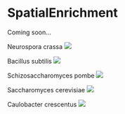 # SpatialEnrichment

Coming soon...

Neurospora crassa
![](https://imgur.com/RaLURAW)

Bacillus subtilis
![](https://imgur.com/x4FdF5C)

Schizosaccharomyces pombe
![](https://imgur.com/5tf90bn)

Saccharomyces cerevisiae
![](https://imgur.com/QXSZ6cK)

Caulobacter crescentus
![](https://imgur.com/RaLURAW)
